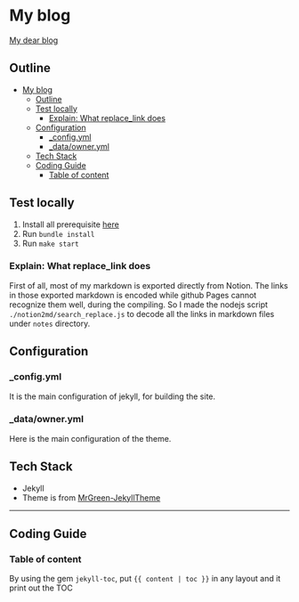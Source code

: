 # My blog
[My dear blog](https://keithleungwork.github.io/)

## Outline

- [My blog](#my-blog)
  - [Outline](#outline)
  - [Test locally](#test-locally)
    - [Explain: What replace_link does](#explain-what-replace_link-does)
  - [Configuration](#configuration)
    - [_config.yml](#_configyml)
    - [_data/owner.yml](#_dataowneryml)
  - [Tech Stack](#tech-stack)
  - [Coding Guide](#coding-guide)
    - [Table of content](#table-of-content)

## Test locally

1. Install all prerequisite [here](https://jekyllrb.com/docs/)
2. Run `bundle install`
3. Run `make start`


### Explain: What replace_link does

First of all, most of my markdown is exported directly from Notion.
The links in those exported markdown is encoded while github Pages cannot recognize them well, during the compiling.
So I made the nodejs script `./notion2md/search_replace.js` to decode all the links in markdown files under `notes` directory.




## Configuration

### _config.yml
It is the main configuration of jekyll, for building the site.


### _data/owner.yml
Here is the main configuration of the theme.





## Tech Stack

- Jekyll
- Theme is from [MrGreen-JekyllTheme](https://github.com/MrGreensWorkshop/MrGreen-JekyllTheme)

-----

## Coding Guide

### Table of content

By using the gem `jekyll-toc`, put `{{ content | toc }}` in any layout and it print out the TOC